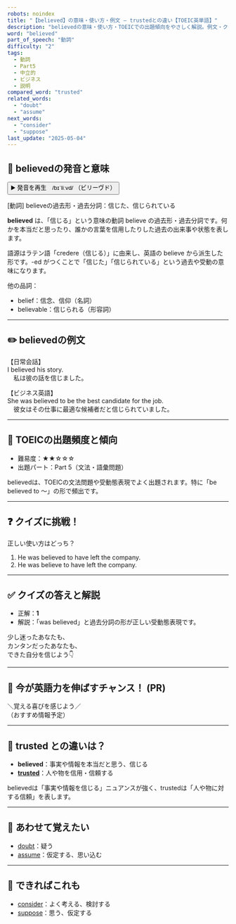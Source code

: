 ```yaml
---
robots: noindex
title: "【believed】の意味・使い方・例文 ― trustedとの違い【TOEIC英単語】"
description: "believedの意味・使い方・TOEICでの出題傾向をやさしく解説。例文・クイズ付きでtrustedとの違いもわかりやすく学べます。"
word: "believed"
part_of_speech: "動詞"
difficulty: "2"
tags:
  - 動詞
  - Part5
  - 中立的
  - ビジネス
  - 説明
compared_word: "trusted"
related_words:
  - "doubt"
  - "assume"
next_words:
  - "consider"
  - "suppose"
last_update: "2025-05-04"
---
```


## 🔰 believedの発音と意味

<button class="play-audio" onclick="playTTS('believed')">
  <span class="play-audio-main">
    ▶️ 発音を再生　/bɪˈliːvd/
  </span>
  <span class="play-audio-sub">
    （ビリーヴド）
  </span>
</button>

[動詞] believeの過去形・過去分詞：信じた、信じられている

**believed** は、「信じる」という意味の動詞 believe の過去形・過去分詞です。何かを本当だと思ったり、誰かの言葉を信用したりした過去の出来事や状態を表します。

語源はラテン語「credere（信じる）」に由来し、英語の believe から派生した形です。-ed がつくことで「信じた」「信じられている」という過去や受動の意味になります。

他の品詞：  
- belief：信念、信仰（名詞）
- believable：信じられる（形容詞）

---

## ✏️ believedの例文

【日常会話】  
I believed his story.  
　私は彼の話を信じました。

【ビジネス英語】  
She was believed to be the best candidate for the job.  
　彼女はその仕事に最適な候補者だと信じられていました。

---

## 🎯 TOEICの出題頻度と傾向

- 難易度：★★☆☆☆
- 出題パート：Part 5（文法・語彙問題）

believedは、TOEICの文法問題や受動態表現でよく出題されます。特に「be believed to ～」の形で頻出です。

---

## ❓ クイズに挑戦！

正しい使い方はどっち？

1. He was believed to have left the company.  
2. He was believe to have left the company.

---

## ✅ クイズの答えと解説

- 正解：**1**
- 解説：「was believed」と過去分詞の形が正しい受動態表現です。

少し迷ったあなたも、  
カンタンだったあなたも、  
できた自分を信じよう👇️

---

## 🚀 今が英語力を伸ばすチャンス！ (PR)

<div class="info-center">
＼覚える喜びを感じよう／<br>  
（おすすめ情報予定）
</div>

---

## 🤔  trusted との違いは？

- **believed**：事実や情報を本当だと思う、信じる
- **[trusted](/trusted)**：人や物を信用・信頼する

believedは「事実や情報を信じる」ニュアンスが強く、trustedは「人や物に対する信頼」を表します。

---

## 🧩 あわせて覚えたい

- [doubt](/doubt)：疑う
- [assume](/assume)：仮定する、思い込む

---

## 📖 できればこれも

- [consider](/consider)：よく考える、検討する
- [suppose](/suppose)：思う、仮定する

<!-- cvid: aid49_bid42 -->
